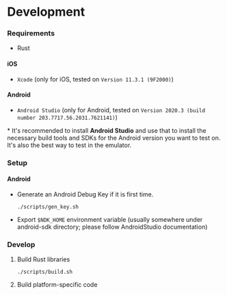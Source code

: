 # Development

### Requirements

- Rust

#### iOS
- `Xcode` (only for iOS, tested on `Version 11.3.1 (9F2000)`)

#### Android
- `Android Studio` (only for Android, tested on `Version 2020.3 (build number 203.7717.56.2031.7621141)`)

\* It's recommended to install **Android Studio** and use that to install the necessary build tools and SDKs for the Android version you want to test on. It's also the best way to test in the emulator.

### Setup

#### Android
- Generate an Android Debug Key if it is first time.

    ```
    ./scripts/gen_key.sh
    ```
- Export `$NDK_HOME` environment variable (usually somewhere under android-sdk directory; please follow AndroidStudio documentation)

### Develop

1. Build Rust libraries
    ```
    ./scripts/build.sh
    ```
2. Build platform-specific code
